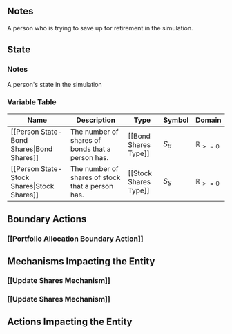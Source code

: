 ## Notes
A person who is trying to save up for retirement in the simulation.
## State
### Notes
A person's state in the simulation
### Variable Table
| Name | Description | Type | Symbol | Domain |
| --- | --- | --- | --- | --- |
|[[Person State-Bond Shares\|Bond Shares]]|The number of shares of bonds that a person has.|[[Bond Shares Type]]|$S_{B}$|$\mathbb{R}_{>=0}$|
|[[Person State-Stock Shares\|Stock Shares]]|The number of shares of stock that a person has.|[[Stock Shares Type]]|$S_{S}$|$\mathbb{R}_{>=0}$|


## Boundary Actions
### [[Portfolio Allocation Boundary Action]]
## Mechanisms Impacting the Entity
### [[Update Shares Mechanism]]
### [[Update Shares Mechanism]]
## Actions Impacting the Entity
